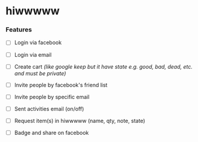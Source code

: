 # hiwwwww

### Features
- [ ] Login via facebook
- [ ] Login via email
- [ ] Create cart _(like google keep but it have state e.g. good, bad, dead, etc. and must be private)_
- [ ] Invite people by facebook's friend list
- [ ] Invite people by specific email
- [ ] Sent activities email (on/off)
- [ ] Request item(s) in hiwwwww (name, qty, note, state)
- [ ] Badge and share on facebook

